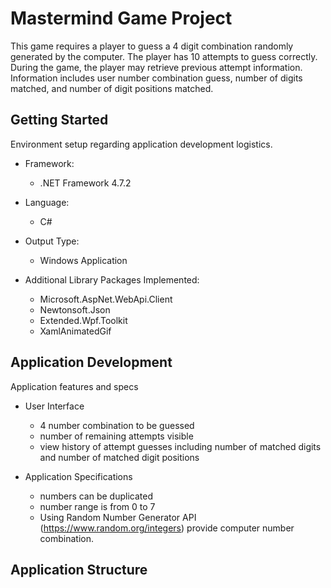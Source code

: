 # Mastermind Game Project
This game requires a player to guess a 4 digit combination randomly generated by the computer.  The player has 10 attempts to guess correctly.  During the game, the player may retrieve previous attempt information.  Information includes user number combination guess, number of digits matched, and number of digit positions matched.   

## Getting Started
Environment setup regarding application development logistics.

* Framework:
  * .NET Framework 4.7.2

* Language:
  * C#

* Output Type:
  * Windows Application

* Additional Library Packages Implemented: </br>
  * Microsoft.AspNet.WebApi.Client
  * Newtonsoft.Json
  * Extended.Wpf.Toolkit
  * XamlAnimatedGif

## Application Development
Application features and specs

* User Interface
  * 4 number combination to be guessed
  * number of remaining attempts visible
  * view history of attempt guesses including number of matched digits and number of matched digit positions

* Application Specifications
  * numbers can be duplicated
  * number range is from 0 to 7
  * Using Random Number Generator API (https://www.random.org/integers) provide computer number combination. 

## Application Structure



